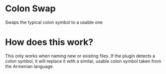 # Colon Swap
Swaps the typical colon symbol to a usable one

# How does this work?
This only works when naming new or existing files. If the plugin detects a colon symbol, it will replace it with a similar, usable colon symbol taken from the Armenian language.
